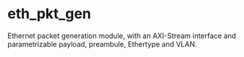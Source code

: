 # eth_pkt_gen

Ethernet packet generation module, with an AXI-Stream interface and parametrizable payload, preambule, Ethertype and VLAN.

